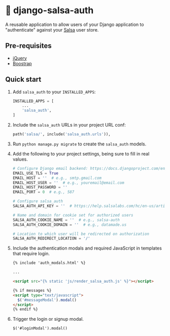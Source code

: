 # 💃 django-salsa-auth

A reusable application to allow users of your Django application to
"authenticate" against your [Salsa](https://www.salsalabs.com/) user store.

## Pre-requisites

- [jQuery](https://jquery.com/)
- [Boostrap](https://getbootstrap.com/)

## Quick start

1. Add `salsa_auth` to your `INSTALLED_APPS`:

    ```python
    INSTALLED_APPS = [
        ...
        'salsa_auth',
    ]
    ```

2. Include the `salsa_auth` URLs in your project URL conf:

    ```python
    path('salsa/', include('salsa_auth.urls')),
    ```

3. Run `python manage.py migrate` to create the `salsa_auth` models.

4. Add the following to your project settings, being sure to fill in real
values.


    ```python
    # Configure Django email backend: https://docs.djangoproject.com/en/2.2/topics/email/#smtp-backend
    EMAIL_USE_TLS = True
    EMAIL_HOST = ''  # e.g., smtp.gmail.com
    EMAIL_HOST_USER = ''  # e.g., youremail@email.com
    EMAIL_HOST_PASSWORD = ''
    EMAIL_PORT = 0  # e.g., 587

    # Configure salsa_auth
    SALSA_AUTH_API_KEY = ''  # https://help.salsalabs.com/hc/en-us/articles/224470007-Getting-Started#acquiring-a-token

    # Name and domain for cookie set for authorized users
    SALSA_AUTH_COOKIE_NAME = ''  # e.g., salsa-auth
    SALSA_AUTH_COOKIE_DOMAIN = ''  # e.g., datamade.us

    # Location to which user will be redirected on authorization
    SALSA_AUTH_REDIRECT_LOCATION = '/'
    ```

5. Include the authentication modals and required JavaScript in templates that require login.

    ```html
    {% include 'auth_modals.html' %}

    ...

    <script src="{% static 'js/render_salsa_auth.js' %}"></script>

    {% if messages %}
    <script type="text/javascript">
      $('#messageModal').modal()
    </script>
    {% endif %}
    ```

6. Trigger the login or signup modal.

    ```html
    $('#loginModal').modal()
    ```
